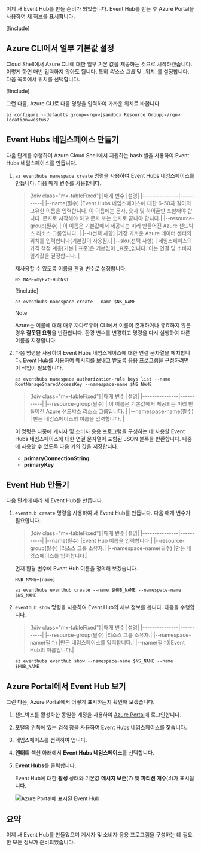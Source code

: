 이제 새 Event Hub를 만들 준비가 되었습니다. Event Hub를 만든 후 Azure Portal을 사용하여 새 허브를 표시합니다.

[!include[](../../../includes/azure-sandbox-activate.md)]

## <a name="set-some-defaults-in-the-azure-cli"></a>Azure CLI에서 일부 기본값 설정

Cloud Shell에서 Azure CLI에 대한 일부 기본 값을 제공하는 것으로 시작하겠습니다. 이렇게 하면 매번 입력하지 않아도 됩니다. 특히 _리소스 그룹_ 및 _위치_를 설정합니다. 다음 목록에서 위치를 선택합니다.

[!include[](../../../includes/azure-sandbox-regions-first-mention-note.md)]

그런 다음, Azure CLI로 다음 명령을 입력하여 가까운 위치로 바꿉니다.

```azurecli
az configure --defaults group=<rgn>[sandbox Resource Group]</rgn> location=westus2
```

## <a name="create-an-event-hubs-namespace"></a>Event Hubs 네임스페이스 만들기

다음 단계를 수행하여 Azure Cloud Shell에서 지원하는 bash 셸을 사용하여 Event Hubs 네임스페이스를 만듭니다.

1. `az eventhubs namespace create` 명령을 사용하여 Event Hubs 네임스페이스를 만듭니다. 다음 매개 변수를 사용합니다.

    > [!div class="mx-tableFixed"]
    > |매개 변수      |설명|
    > |---------------|-----------|
    > |--name(필수)      |Event Hubs 네임스페이스에 대한 6-50자 길이의 고유한 이름을 입력합니다. 이 이름에는 문자, 숫자 및 하이픈만 포함해야 합니다. 문자로 시작해야 하고 문자 또는 숫자로 끝나야 합니다.|
    > |--resource-group(필수) | 이 이름은 기본값에서 제공되는 미리 만들어진 Azure 샌드박스 리소스 그룹입니다. |
    > |--l(선택 사항)     |가장 가까운 Azure 데이터 센터의 위치를 입력합니다(기본값이 사용됨).|
    > |--sku(선택 사항) | 네임스페이스의 가격 책정 계층[기본 | 표준]은 기본값이 _표준_입니다. 이는 연결 및 소비자 임계값을 결정합니다. |

    재사용할 수 있도록 이름을 환경 변수로 설정합니다.

    ```azurecli
    NS_NAME=myEvt-HubNs1
    ````

    [!include[](../../../includes/azure-cloudshell-copy-paste-tip.md)]

    ```azurecli
    az eventhubs namespace create --name $NS_NAME
    ```

    > [!NOTE]
    > Azure는 이름에 대해 매우 까다로우며 CLI에서 이름이 존재하거나 유효하지 않은 경우 **잘못된 요청**을 반환합니다. 환경 변수를 변경하고 명령을 다시 실행하여 다른 이름을 지정합니다.


1. 다음 명령을 사용하여 Event Hubs 네임스페이스에 대한 연결 문자열을 페치합니다. Event Hub를 사용하여 메시지를 보내고 받도록 응용 프로그램을 구성하려면 이 작업이 필요합니다.

    ```azurecli
    az eventhubs namespace authorization-rule keys list --name RootManageSharedAccessKey --namespace-name $NS_NAME
    ```

    > [!div class="mx-tableFixed"]
    > |매개 변수      |설명|
    > |---------------|-----------|
    > |--resource-group(필수)  | 이 이름은 기본값에서 제공되는 미리 만들어진 Azure 샌드박스 리소스 그룹입니다. |
    > |--namespace-name(필수)  | 만든 네임스페이스의 이름을 입력합니다. |

    이 명령은 나중에 게시자 및 소비자 응용 프로그램을 구성하는 데 사용할 Event Hubs 네임스페이스에 대한 연결 문자열이 포함된 JSON 블록을 반환합니다. 나중에 사용할 수 있도록 다음 키의 값을 저장합니다.

    - **primaryConnectionString**
    - **primaryKey**

## <a name="create-an-event-hub"></a>Event Hub 만들기

다음 단계에 따라 새 Event Hub를 만듭니다.

1. `eventhub create` 명령을 사용하여 새 Event Hub를 만듭니다. 다음 매개 변수가 필요합니다.

    > [!div class="mx-tableFixed"]
    > |매개 변수      |설명|
    > |---------------|-----------|
    > |--name(필수)  |Event Hub 이름을 입력합니다.|
    > |--resource-group(필수)  |리소스 그룹 소유자.|
    > |--namespace-name(필수)      |만든 네임스페이스를 입력합니다.|

    먼저 환경 변수에 Event Hub 이름을 정의해 보겠습니다.

    ```azurecli
    HUB_NAME=[name]
    ```

    ```azurecli
    az eventhubs eventhub create --name $HUB_NAME --namespace-name $NS_NAME
    ```

1. `eventhub show` 명령을 사용하여 Event Hub의 세부 정보를 봅니다. 다음을 수행합니다.

    > [!div class="mx-tableFixed"]
    > |매개 변수      |설명|
    > |---------------|-----------|
    > |--resource-group(필수)  |리소스 그룹 소유자.|
    > |--namespace-name(필수)      |만든 네임스페이스를 입력합니다.|
    > |--name(필수)|Event Hub의 이름입니다.|

    ```azurecli
    az eventhubs eventhub show --namespace-name $NS_NAME --name $HUB_NAME
    ```

## <a name="view-the-event-hub-in-the-azure-portal"></a>Azure Portal에서 Event Hub 보기

그런 다음, Azure Portal에서 어떻게 표시하는지 확인해 보겠습니다.

1. 샌드박스를 활성화한 동일한 계정을 사용하여 [Azure Portal](https://portal.azure.com/learn.docs.microsoft.com?azure-portal=true)에 로그인합니다.

1. 포털의 위쪽에 있는 검색 창을 사용하여 Event Hubs 네임스페이스를 찾습니다.

1. 네임스페이스를 선택하여 엽니다.

1. **엔터티** 섹션 아래에서 **Event Hubs 네임스페이스**를 선택합니다.

1. **Event Hubs**를 클릭합니다.

    Event Hub에 대한 **활성** 상태와 기본값 **메시지 보존**(*7*) 및 **파티션 개수**(*4*)가 표시됩니다.

    ![Azure Portal에 표시된 Event Hub](../media/3-event-hub.png)

## <a name="summary"></a>요약

이제 새 Event Hub를 만들었으며 게시자 및 소비자 응용 프로그램을 구성하는 데 필요한 모든 정보가 준비되었습니다.
